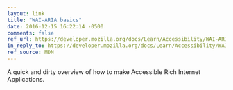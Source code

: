 ```yaml
---
layout: link
title: "WAI-ARIA basics"
date: 2016-12-15 16:22:14 -0500
comments: false
ref_url: https://developer.mozilla.org/docs/Learn/Accessibility/WAI-ARIA_basics
in_reply_to: https://developer.mozilla.org/docs/Learn/Accessibility/WAI-ARIA_basics
ref_source: MDN
---
```


A quick and dirty overview of how to make Accessible Rich Internet Applications.